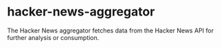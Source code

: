 # hacker-news-aggregator
The Hacker News aggregator fetches data from the Hacker News API for further analysis or consumption.
